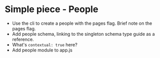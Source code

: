 # Simple piece - People

- Use the cli to create a people with the pages flag. Brief note on the pages flag.
- Add people schema, linking to the singleton schema type guide as a reference.
- What's `contextual: true` here?
- Add people module to app.js
